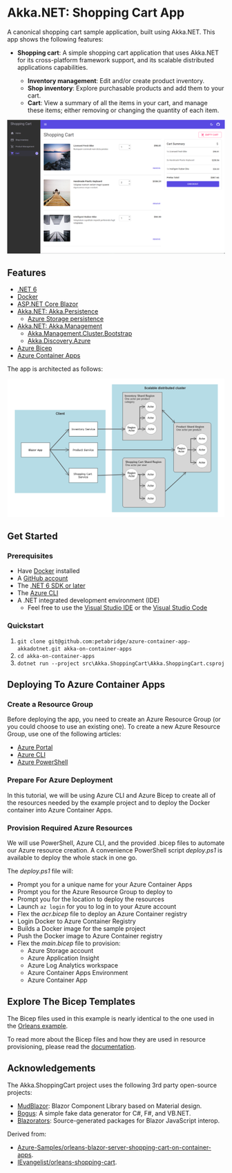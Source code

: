 # Akka.NET: Shopping Cart App

A canonical shopping cart sample application, built using Akka.NET. This app shows the following features:

- **Shopping cart**: A simple shopping cart application that uses Akka.NET for its cross-platform framework support, and its scalable distributed applications capabilities.

    - **Inventory management**: Edit and/or create product inventory.
    - **Shop inventory**: Explore purchasable products and add them to your cart.
    - **Cart**: View a summary of all the items in your cart, and manage these items; either removing or changing the quantity of each item.

![Shopping Cart sample app running.](media/shopping-cart.png)

## Features

- [.NET 6](https://docs.microsoft.com/dotnet/core/whats-new/dotnet-6)
- [Docker](https://www.docker.com/products/docker-desktop/)
- [ASP.NET Core Blazor](https://docs.microsoft.com/aspnet/core/blazor/?view=aspnetcore-6.0)
- [Akka.NET: Akka.Persistence](https://getakka.net/articles/persistence/architecture.html)
    - [Azure Storage persistence](https://github.com/petabridge/Akka.Persistence.Azure/)
- [Akka.NET: Akka.Management](https://github.com/akkadotnet/Akka.Management/)
    - [Akka.Management.Cluster.Bootstrap](https://github.com/akkadotnet/Akka.Management/tree/dev/src/cluster.bootstrap/Akka.Management.Cluster.Bootstrap)
    - [Akka.Discovery.Azure](https://github.com/akkadotnet/Akka.Management/tree/dev/src/discovery/azure/Akka.Discovery.Azure)
- [Azure Bicep](https://docs.microsoft.com/azure/azure-resource-manager/bicep)
- [Azure Container Apps](https://docs.microsoft.com/en-us/azure/container-apps/overview)

The app is architected as follows:

![Shopping Cart sample app architecture.](media/shopping-cart-arch.png)

## Get Started

### Prerequisites

- Have [Docker](https://www.docker.com/products/docker-desktop/) installed
- A [GitHub account](https://github.com/join)
- The [.NET 6 SDK or later](https://dotnet.microsoft.com/download/dotnet)
- The [Azure CLI](https://docs.microsoft.com/en-us/cli/azure/install-azure-cli)
- A .NET integrated development environment (IDE)
    - Feel free to use the [Visual Studio IDE](https://visualstudio.microsoft.com) or the [Visual Studio Code](https://code.visualstudio.com)

### Quickstart

1. `git clone git@github.com:petabridge/azure-container-app-akkadotnet.git akka-on-container-apps`
2. `cd akka-on-container-apps`
3. `dotnet run --project src\Akka.ShoppingCart\Akka.ShoppingCart.csproj`

## Deploying To Azure Container Apps

### Create a Resource Group

Before deploying the app, you need to create an Azure Resource Group (or you could choose to use an existing one). To create a new Azure Resource Group, use one of the following articles:

- [Azure Portal](https://docs.microsoft.com/en-us/azure/azure-resource-manager/management/manage-resource-groups-portal#create-resource-groups)
- [Azure CLI](https://docs.microsoft.com/en-us/azure/azure-resource-manager/management/manage-resource-groups-cli#create-resource-groups)
- [Azure PowerShell](https://docs.microsoft.com/en-us/azure/azure-resource-manager/management/manage-resource-groups-powershell#create-resource-groups)

### Prepare For Azure Deployment

In this tutorial, we will be using Azure CLI and Azure Bicep to create all of the resources needed by the example project and to deploy the Docker container into Azure Container Apps.

### Provision Required Azure Resources

We will use PowerShell, Azure CLI, and the provided .bicep files to automate our Azure resource creation. A convenience PowerShell script _deploy.ps1_ is available to deploy the whole stack in one go.

The _deploy.ps1_ file will:

* Prompt you for a unique name for your Azure Container Apps
* Prompt you for the Azure Resource Group to deploy to
* Prompt you for the location to deploy the resources
* Launch `az login` for you to log in to your Azure account
* Flex the _acr.bicep_ file to deploy an Azure Container registry
* Login Docker to Azure Container Registry
* Builds a Docker image for the sample project
* Push the Docker image to Azure Container registry
* Flex the _main.bicep_ file to provision:
  * Azure Storage account
  * Azure Application Insight
  * Azure Log Analytics workspace
  * Azure Container Apps Environment
  * Azure Container App

## Explore The Bicep Templates

The Bicep files used in this example is nearly identical to the one used in the [Orleans example](https://docs.microsoft.com/en-us/dotnet/orleans/deployment/deploy-to-azure-container-apps#explore-the-bicep-templates).

To read more about the Bicep files and how they are used in resource provisioning, please read the [documentation](https://docs.microsoft.com/en-us/dotnet/orleans/deployment/deploy-to-azure-container-apps#explore-the-bicep-templates). 

## Acknowledgements

The Akka.ShoppingCart project uses the following 3rd party open-source projects:

- [MudBlazor](https://github.com/MudBlazor/MudBlazor): Blazor Component Library based on Material design.
- [Bogus](https://github.com/bchavez/Bogus): A simple fake data generator for C#, F#, and VB.NET.
- [Blazorators](https://github.com/IEvangelist/blazorators): Source-generated packages for Blazor JavaScript interop.

Derived from: 
- [Azure-Samples/orleans-blazor-server-shopping-cart-on-container-apps](https://github.com/Azure-Samples/orleans-blazor-server-shopping-cart-on-container-apps).
- [IEvangelist/orleans-shopping-cart](https://github.com/IEvangelist/orleans-shopping-cart).
